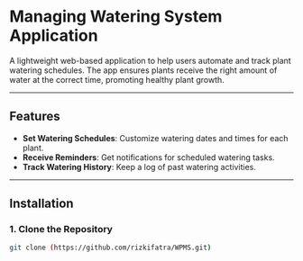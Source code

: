 # Managing Watering System Application

A lightweight web-based application to help users automate and track plant watering schedules. The app ensures plants receive the right amount of water at the correct time, promoting healthy plant growth.

---

## Features

- **Set Watering Schedules**: Customize watering dates and times for each plant.
- **Receive Reminders**: Get notifications for scheduled watering tasks.
- **Track Watering History**: Keep a log of past watering activities.

---

## Installation

### 1. Clone the Repository
```bash
git clone (https://github.com/rizkifatra/WPMS.git)
